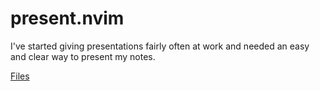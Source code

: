 # present.nvim

I've started giving presentations fairly often at work and needed an easy and clear way to present my notes.

[Files](https://github.com/pablos123/present.nvim)

